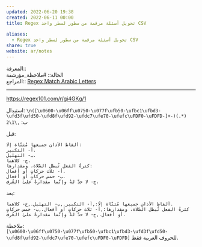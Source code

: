 ```yaml
---  
updated: 2022-06-20 19:38  
created: 2022-06-11 00:00  
title: Regex تحويل أسئلة مرقمة من سطور لسطر واحد CSV  
  
aliases:  
  - Regex تحويل أسئلة مرقمة من سطور لسطر واحد CSV  
share: true  
website: ar/notes  
---  
```

  
المعرفة:: [](Regex)  
الحالة:: #ملاحظة_مؤرشفة  
المراجع:: [Regex Match Arabic Letters](../en/Regex%20Match%20Arabic%20Letters)  
  
---  
  
<https://regex101.com/r/gi4GKg/1>  
  
استبدال: `\n([\u0600-\u06ff\u0750-\u077f\ufb50-\ufbc1\ufbd3-\ufd3f\ufd50-\ufd8f\ufd92-\ufdc7\ufe70-\ufefc\uFDF0-\uFDFD-]+-)(.*)`  
ب: `,\1\2`  
  
قبل:  
  
```  
ألفاظُ الأذان جميعها مُثنّاة إلّا:  
أ- التكبير.  
ب- التهليل.  
ج- كلاهما.  
كثرةُ الفعل تُبطل الصَّلاة، ومقدارها:  
أ- ثلاث حركاتٍ أو أفعال.  
ب- خمس حركاتٍ أو أفعال.  
ج- لا حدَّ لهُ وإنَّما مقدارهُ علىٰ العُرف.  
```  
  
بعد:  
  
```  
ألفاظُ الأذان جميعها مُثنّاة إلّا:,أ- التكبير.,ب- التهليل.,ج- كلاهما.  
كثرةُ الفعل تُبطل الصَّلاة، ومقدارها:,أ- ثلاث حركاتٍ أو أفعال.,ب- خمس حركاتٍ أو أفعال.,ج- لا حدَّ لهُ وإنَّما مقدارهُ علىٰ العُرف.  
```  
  
ملاحظة:  
`[\u0600-\u06ff\u0750-\u077f\ufb50-\ufbc1\ufbd3-\ufd3f\ufd50-\ufd8f\ufd92-\ufdc7\ufe70-\ufefc\uFDF0-\uFDFD]` للحروف العربية فقط.  

